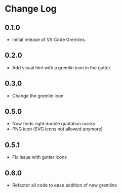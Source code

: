# Change Log

## 0.1.0

- Initial release of VS Code Gremlins.

## 0.2.0

- Add visual hint with a gremlin icon in the gutter.

## 0.3.0

- Change the gremlin icon

## 0.5.0

- Now finds right double quotation marks
- PNG icon (SVG icons not allowed anymore)

## 0.5.1

- Fix issue with gutter icons

## 0.6.0

- Refactor all code to ease addition of new gremlins